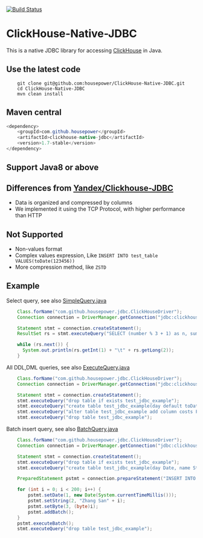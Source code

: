 [![Build Status](https://travis-ci.org/housepower/ClickHouse-Native-JDBC.svg?branch=master)](https://travis-ci.org/housepower/ClickHouse-Native-JDBC)

# ClickHouse-Native-JDBC

This is a native JDBC library for accessing [ClickHouse](https://clickhouse.yandex/) in Java.


## Use the latest code

```
    git clone git@github.com:housepower/ClickHouse-Native-JDBC.git
    cd ClickHouse-Native-JDBC
    mvn clean install
```

## Maven central

```java
<dependency>
    <groupId>com.github.housepower</groupId>
    <artifactId>clickhouse-native-jdbc</artifactId>
    <version>1.7-stable</version>
</dependency>
```

## Support Java8 or above

## Differences from [Yandex/Clickhouse-JDBC](https://github.com/yandex/clickhouse-jdbc)
* Data is organized and compressed by columns
* We implemented it using the TCP Protocol, with higher performance than HTTP

## Not Supported
* Non-values format
* Complex values expression, Like `INSERT INTO test_table VALUES(toDate(123456))`
* More compression method, like `ZSTD`

## Example

Select query, see also [SimpleQuery.java](./src/main/java/examples/SimpleQuery.java)
```java
    Class.forName("com.github.housepower.jdbc.ClickHouseDriver");
    Connection connection = DriverManager.getConnection("jdbc:clickhouse://127.0.0.1:9000");

    Statement stmt = connection.createStatement();
    ResultSet rs = stmt.executeQuery("SELECT (number % 3 + 1) as n, sum(number) FROM numbers(10000000) GROUP BY n");

    while (rs.next()) {
      System.out.println(rs.getInt(1) + "\t" + rs.getLong(2));
    }
```

All DDL,DML queries, see also [ExecuteQuery.java](./src/main/java/examples/ExecuteQuery.java)

```java
    Class.forName("com.github.housepower.jdbc.ClickHouseDriver");
    Connection connection = DriverManager.getConnection("jdbc:clickhouse://127.0.0.1:9000");

    Statement stmt = connection.createStatement();
    stmt.executeQuery("drop table if exists test_jdbc_example");
    stmt.executeQuery("create table test_jdbc_example(day default toDate( toDateTime(timestamp) ), timestamp UInt32, name String, impressions UInt32) Engine=MergeTree(day, (timestamp, name), 8192)");
    stmt.executeQuery("alter table test_jdbc_example add column costs Float32");
    stmt.executeQuery("drop table test_jdbc_example");
```

Batch insert query, see also [BatchQuery.java](./src/main/java/examples/BatchQuery.java)

``` java
    Class.forName("com.github.housepower.jdbc.ClickHouseDriver");
    Connection connection = DriverManager.getConnection("jdbc:clickhouse://127.0.0.1:9000");

    Statement stmt = connection.createStatement();
    stmt.executeQuery("drop table if exists test_jdbc_example");
    stmt.executeQuery("create table test_jdbc_example(day Date, name String, age UInt8) Engine=Log");

    PreparedStatement pstmt = connection.prepareStatement("INSERT INTO test_jdbc_example VALUES(?, ?, ?)");

    for (int i = 0; i < 200; i++) {
        pstmt.setDate(1, new Date(System.currentTimeMillis()));
        pstmt.setString(2, "Zhang San" + i);
        pstmt.setByte(3, (byte)i);
        pstmt.addBatch();
    }
    pstmt.executeBatch();
    stmt.executeQuery("drop table test_jdbc_example");
```
